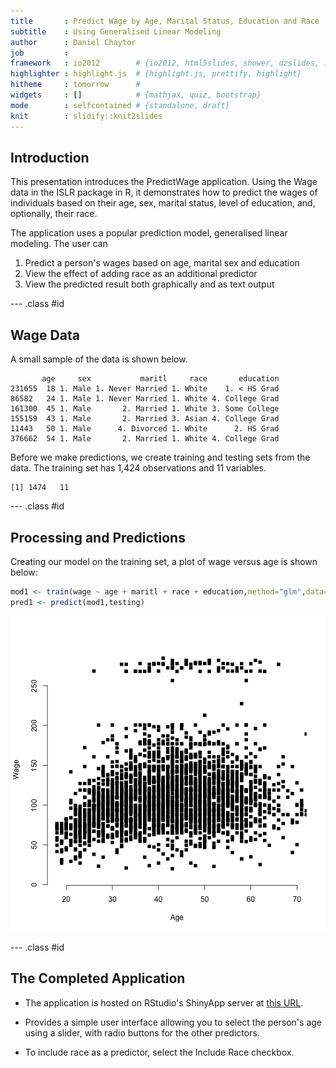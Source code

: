 ```yaml
---
title       : Predict Wage by Age, Marital Status, Education and Race
subtitle    : Using Generalised Linear Modeling
author      : Daniel Chaytor
job         : 
framework   : io2012        # {io2012, html5slides, shower, dzslides, ...}
highlighter : highlight.js  # {highlight.js, prettify, highlight}
hitheme     : tomorrow      # 
widgets     : []            # {mathjax, quiz, bootstrap}
mode        : selfcontained # {standalone, draft}
knit        : slidify::knit2slides
---
```


## Introduction

This presentation introduces the PredictWage application. Using the Wage data in the ISLR package in R, it demonstrates how to predict the wages of individuals based on their age, sex, marital status, level of education, and, optionally, their race.

The application uses a popular prediction model, generalised linear modeling. The user can

1. Predict a person's wages based on age, marital sex and education
2. View the effect of adding race as an additional predictor
3. View the predicted result both graphically and as text output 

--- .class #id 

## Wage Data

A small sample of the data is shown below.


```
       age     sex           maritl     race       education
231655  18 1. Male 1. Never Married 1. White    1. < HS Grad
86582   24 1. Male 1. Never Married 1. White 4. College Grad
161300  45 1. Male       2. Married 1. White 3. Some College
155159  43 1. Male       2. Married 3. Asian 4. College Grad
11443   50 1. Male      4. Divorced 1. White      2. HS Grad
376662  54 1. Male       2. Married 1. White 4. College Grad
```

Before we make predictions, we create training and testing sets from the data. The training set has 1,424 observations and 11 variables.


```
[1] 1474   11
```

--- .class #id 

## Processing and Predictions

Creating our model on the training set, a plot of wage versus age is shown below:


```r
mod1 <- train(wage ~ age + maritl + race + education,method="glm",data=training)
pred1 <- predict(mod1,testing) 
```

![plot of chunk unnamed-chunk-4](assets/fig/unnamed-chunk-4-1.png)

--- .class #id 

## The Completed Application

* The application is hosted on RStudio's ShinyApp server at [this URL](https://twinhype.shinyapps.io/predictwage/).

* Provides a simple user interface allowing you to select the person's age using a slider, with radio buttons for the other predictors. 

* To include race as a predictor, select the Include Race checkbox.







